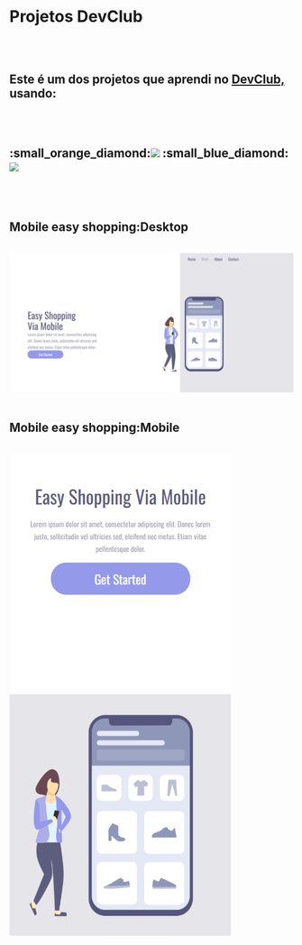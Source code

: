 <h1> Projetos DevClub</h1>
<br>
<br>
<h2>Este é um dos projetos que aprendi no <a href="https://www.devclub.com.br/">DevClub,</a> usando:</h2>
<br>
<br>
<h2>:small_orange_diamond:<img src="https://img.shields.io/badge/HTML5-E34F26?style=for-the-badge&logo=html5&logoColor=white">
:small_blue_diamond:<img src="https://img.shields.io/badge/CSS3-1572B6?style=for-the-badge&logo=css3&logoColor=white"></h2>

<br>
<br>
<h2> Mobile easy shopping:Desktop </h2>
<br>
<img src="https://github.com/Dhiego-Oliveira19/DevClub/blob/main/assets/img/desktop%20easy%20shopping.png?raw=true">
<br>
<br>
<h2>Mobile easy shopping:Mobile</h2>
<br>
<img src="https://github.com/Dhiego-Oliveira19/DevClub/blob/main/assets/img/mobile%20easy%20shopping.png?raw=true">
